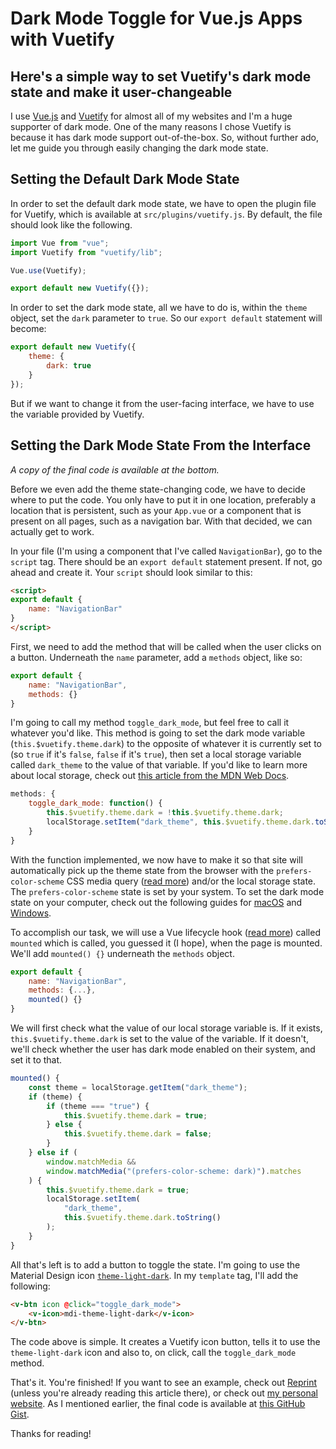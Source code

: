 # Dark Mode Toggle for Vue.js Apps with Vuetify
## Here's a simple way to set Vuetify's dark mode state and make it user-changeable

I use [Vue.js](https://vuejs.org) and [Vuetify](https://vuetifyjs.com) for almost all of my websites and I'm a huge supporter of dark mode. One of the many reasons I chose Vuetify is because it has dark mode support out-of-the-box. So, without further ado, let me guide you through easily changing the dark mode state.

## Setting the Default Dark Mode State
In order to set the default dark mode state, we have to open the plugin file for Vuetify, which is available at `src/plugins/vuetify.js`. By default, the file should look like the following.

```javascript
import Vue from "vue";
import Vuetify from "vuetify/lib";

Vue.use(Vuetify);

export default new Vuetify({});
```

In order to set the dark mode state, all we have to do is, within the `theme` object, set the `dark` parameter to `true`. So our `export default` statement will become:

```javascript
export default new Vuetify({
    theme: {
        dark: true
    }
});
```

But if we want to change it from the user-facing interface, we have to use the variable provided by Vuetify.

## Setting the Dark Mode State From the Interface
*A copy of the final code is available at the bottom.*

Before we even add the theme state-changing code, we have to decide where to put the code. You only have to put it in one location, preferably a location that is persistent, such as your `App.vue` or a component that is present on all pages, such as a navigation bar. With that decided, we can actually get to work.

In your file (I'm using a component that I've called `NavigationBar`), go to the `script` tag. There should be an `export default` statement present. If not, go ahead and create it. Your `script` should look similar to this:
```html
<script>
export default {
    name: "NavigationBar"
}
</script>
```

First, we need to add the method that will be called when the user clicks on a button. Underneath the `name` parameter, add a `methods` object, like so:
```javascript
export default {
    name: "NavigationBar",
    methods: {}
}
```

I'm going to call my method `toggle_dark_mode`, but feel free to call it whatever you'd like. This method is going to set the dark mode variable (`this.$vuetify.theme.dark`) to the opposite of whatever it is currently set to (so `true` if it's `false`, `false` if it's `true`), then set a local storage variable called `dark_theme` to the value of that variable. If you'd like to learn more about local storage, check out [this article from the MDN Web Docs](https://developer.mozilla.org/en-US/docs/Web/API/Window/localStorage).

```javascript
methods: {
    toggle_dark_mode: function() {
        this.$vuetify.theme.dark = !this.$vuetify.theme.dark;
        localStorage.setItem("dark_theme", this.$vuetify.theme.dark.toString());
    }
}
```

With the function implemented, we now have to make it so that site will automatically pick up the theme state from the browser with the `prefers-color-scheme` CSS media query ([read more](https://developer.mozilla.org/en-US/docs/Web/CSS/@media/prefers-color-scheme)) and/or the local storage state. The `prefers-color-scheme` state is set by your system. To set the dark mode state on your computer, check out the following guides for [macOS](https://support.apple.com/en-us/HT208976) and [Windows](https://blogs.windows.com/windowsexperience/2019/04/01/windows-10-tip-dark-theme-in-file-explorer/).

To accomplish our task, we will use a Vue lifecycle hook ([read more](https://michaelnthiessen.com/call-method-on-page-load/)) called `mounted` which is called, you guessed it (I hope), when the page is mounted. We'll add `mounted() {}` underneath the `methods` object.

```javascript
export default {
    name: "NavigationBar",
    methods: {...},
    mounted() {}
}
```

We will first check what the value of our local storage variable is. If it exists, `this.$vuetify.theme.dark` is set to the value of the variable. If it doesn't, we'll check whether the user has dark mode enabled on their system, and set it to that.

```javascript
mounted() {
    const theme = localStorage.getItem("dark_theme");
    if (theme) {
        if (theme === "true") {
            this.$vuetify.theme.dark = true;
        } else {
            this.$vuetify.theme.dark = false;
        }
    } else if (
        window.matchMedia &&
        window.matchMedia("(prefers-color-scheme: dark)").matches
    ) {
        this.$vuetify.theme.dark = true;
        localStorage.setItem(
            "dark_theme",
            this.$vuetify.theme.dark.toString()
        );
    }
}
```

All that's left is to add a button to toggle the state. I'm going to use the Material Design icon [`theme-light-dark`](https://materialdesignicons.com/icon/theme-light-dark). In my `template` tag, I'll add the following:

```html
<v-btn icon @click="toggle_dark_mode">
    <v-icon>mdi-theme-light-dark</v-icon>
</v-btn>
```

The code above is simple. It creates a Vuetify icon button, tells it to use the `theme-light-dark` icon and also to, on click, call the `toggle_dark_mode` method.

That's it. You're finished! If you want to see an example, check out [Reprint](https://reprint.hkamran.com) (unless you're already reading this article there), or check out [my personal website](https://hkamran.com). As I mentioned earlier, the final code is available at [this GitHub Gist](https://gist.github.com/hkamran80/9bba61e1d2f0c2cfae8209e7d8dca4f1).

Thanks for reading!